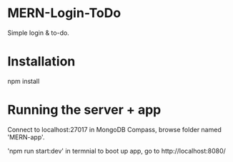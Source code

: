 # MERN-Login-ToDo
Simple login & to-do.

# Installation
npm install

# Running the server + app
Connect to localhost:27017 in MongoDB Compass, browse folder named 'MERN-app'.

'npm run start:dev' in termnial to boot up app, go to http://localhost:8080/
